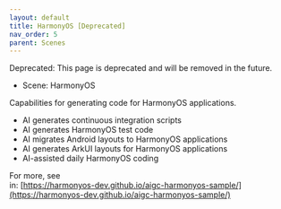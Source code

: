```yaml
---
layout: default
title: HarmonyOS [Deprecated]
nav_order: 5
parent: Scenes
---
```


Deprecated: This page is deprecated and will be removed in the future.

- Scene: HarmonyOS

Capabilities for generating code for HarmonyOS applications.

- AI generates continuous integration scripts
- AI generates HarmonyOS test code
- AI migrates Android layouts to HarmonyOS applications
- AI generates ArkUI layouts for HarmonyOS applications
- AI-assisted daily HarmonyOS coding

For more, see  
in: [https://harmonyos-dev.github.io/aigc-harmonyos-sample/](https://harmonyos-dev.github.io/aigc-harmonyos-sample/)
